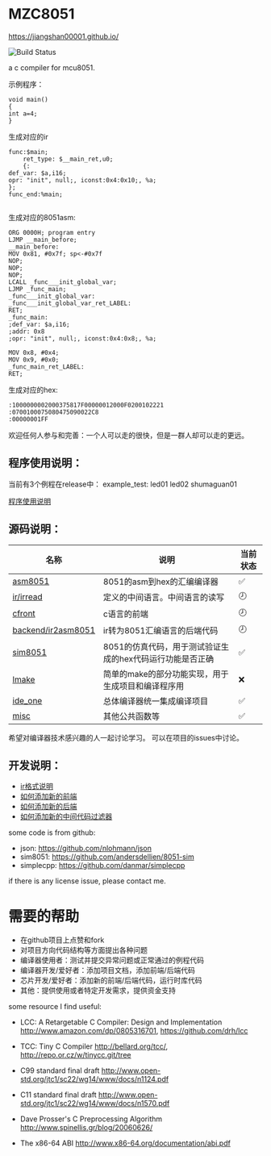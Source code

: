 # MZC8051

https://jiangshan00001.github.io/

![Build Status](https://github.com/Jiangshan00001/MZC8051/workflows/mzc8051_ubuntu_build/badge.svg)


a c compiler for mcu8051.



示例程序：


```
void main()
{
int a=4;
}

```


生成对应的ir

```
func:$main;
	ret_type: $__main_ret,u0;
	{:
def_var: $a,i16;
opr: "init", null;, iconst:0x4:0x10;, %a;
};
func_end:%main;


```

生成对应的8051asm:
```
ORG 0000H; program entry
LJMP __main_before;
__main_before:
MOV 0x81, #0x7f; sp<-#0x7f
NOP;
NOP;
NOP;
LCALL _func___init_global_var;
LJMP _func_main;
_func___init_global_var:
_func___init_global_var_ret_LABEL:
RET;
_func_main:
;def_var: $a,i16;
;addr: 0x8
;opr: "init", null;, iconst:0x4:0x8;, %a;

MOV 0x8, #0x4;
MOV 0x9, #0x0;
_func_main_ret_LABEL:
RET;
```


生成对应的hex:
```
:1000000002000375817F00000012000F0200102221
:0700100075080475090022C8
:00000001FF
```





欢迎任何人参与和完善：一个人可以走的很快，但是一群人却可以走的更远。


## 程序使用说明：

当前有3个例程在release中：
example_test: led01 led02 shumaguan01

[程序使用说明](doc/usage.md)




## 源码说明：

名称 | 说明 | 当前状态
--|--|--
[asm8051](doc/asm8051.md) | 8051的asm到hex的汇编编译器 | ✅ 
[ir/irread](doc/ir.md) | 定义的中间语言。中间语言的读写 |🕗 
[cfront](doc/cfront.md) | c语言的前端 | 🕗 
[backend/ir2asm8051](doc/ir2asm8051.md) | ir转为8051汇编语言的后端代码 | 🕗 
[sim8051](doc/sim8051.md) | 8051的仿真代码，用于测试验证生成的hex代码运行功能是否正确 | ✅  
[lmake](doc/lmake.md) | 简单的make的部分功能实现，用于生成项目和编译程序用 | ❌ 
[ide_one](doc/ide_one.md) | 总体编译器统一集成编译项目 | ✅  
[misc](doc/misc.md) | 其他公共函数等 | ✅  


 希望对编译器技术感兴趣的人一起讨论学习。
 可以在项目的issues中讨论。

## 开发说明：

- [ir格式说明](doc/ir_format.md)
- [如何添加新的前端](doc/add_new_front_how_to.md)
- [如何添加新的后端](doc/add_new_backend_how_to.md)
- [如何添加新的中间代码过滤器](doc/add_new_filter_how_to.md)


some code is from github:

- json: https://github.com/nlohmann/json
- sim8051: https://github.com/andersdellien/8051-sim
- simplecpp: https://github.com/danmar/simplecpp

if there is any license issue, please contact me.





# 需要的帮助
- 在github项目上点赞和fork
- 对项目方向代码结构等方面提出各种问题
- 编译器使用者：测试并提交异常问题或正常通过的例程代码
- 编译器开发/爱好者：添加项目文档，添加前端/后端代码
- 芯片开发/爱好者：添加新的前端/后端代码，运行时库代码
- 其他：提供使用或者特定开发需求，提供资金支持






some resource I find useful:
-   LCC: A Retargetable C Compiler: Design and Implementation
    http://www.amazon.com/dp/0805316701,
    https://github.com/drh/lcc

-   TCC: Tiny C Compiler
    http://bellard.org/tcc/,
    http://repo.or.cz/w/tinycc.git/tree

-   C99 standard final draft
    http://www.open-std.org/jtc1/sc22/wg14/www/docs/n1124.pdf

-   C11 standard final draft
    http://www.open-std.org/jtc1/sc22/wg14/www/docs/n1570.pdf

-   Dave Prosser's C Preprocessing Algorithm
    http://www.spinellis.gr/blog/20060626/

-   The x86-64 ABI
    http://www.x86-64.org/documentation/abi.pdf
